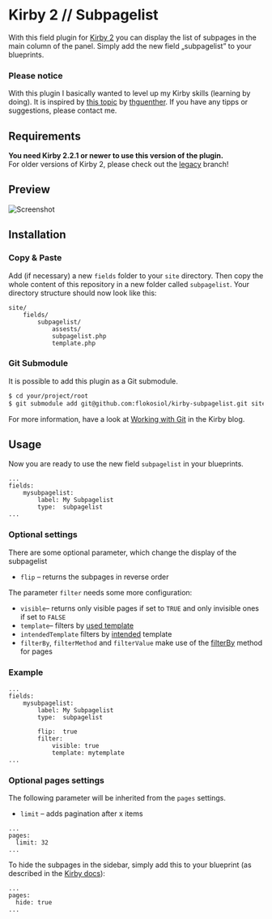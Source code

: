 # Kirby 2 // Subpagelist

With this field plugin for [Kirby 2](http://getkirby.com) you can display the list of subpages in the main column of the panel. Simply add the new field „subpagelist” to your blueprints.

### Please notice

With this plugin I basically wanted to level up my Kirby skills (learning by doing). It is inspired by [this topic](http://forum.getkirby.com/t/showing-only-subpages/227) by [thguenther](http://forum.getkirby.com/users/thguenther/activity). If you have any tipps or suggestions, please contact me.

## Requirements


**You need Kirby 2.2.1 or newer to use this version of the plugin.**  
For older versions of Kirby 2, please check out the [legacy](https://github.com/flokosiol/kirby-subpagelist/tree/legacy) branch!


## Preview


![Screenshot](screenshot.png)


## Installation

### Copy & Paste

Add (if necessary) a new `fields` folder to your `site` directory. Then copy the whole content of this repository in a new folder called `subpagelist`. Your directory structure should now look like this:

```
site/
	fields/
		subpagelist/
			assests/
			subpagelist.php
			template.php
```

### Git Submodule

It is possible to add this plugin as a Git submodule.

```bash
$ cd your/project/root  
$ git submodule add git@github.com:flokosiol/kirby-subpagelist.git site/fields/subpagelist  
```

For more information, have a look at [Working with Git](http://getkirby.com/blog/working-with-git) in the Kirby blog.


## Usage

Now you are ready to use the new field `subpagelist` in your blueprints. 

```
...
fields:
	mysubpagelist:
		label: My Subpagelist
		type:  subpagelist
...
```


### Optional settings

There are some optional parameter, which change the display of the subpagelist

+ `flip` – returns the subpages in reverse order 

The parameter `filter` needs some more configuration:

+ `visible`– returns only visible pages if set to `TRUE` and only invisible ones if set to `FALSE`
+ `template`– filters by [used template](http://getkirby.com/docs/cheatsheet/page/template) 
+ `intendedTemplate` filters by [intended](http://getkirby.com/docs/cheatsheet/page/intended-template) template
+ `filterBy`, `filterMethod` and `filterValue` make use of the [filterBy](http://getkirby.com/docs/cheatsheet/pages/filterBy) method for pages



### Example

```
...
fields:
	mysubpagelist:
		label: My Subpagelist
		type:  subpagelist
		
		flip:  true
		filter:
			visible: true
			template: mytemplate						
...
```

### Optional pages settings

The following parameter will be inherited from the `pages` settings.

+ `limit` – adds pagination after x items

```
...
pages:  
  limit: 32  
...
```

To hide the subpages in the sidebar, simply add this to your blueprint (as described in the [Kirby docs](http://getkirby.com/docs/panel/blueprints/page-settings#hide-subpages)):

```
...
pages:  
  hide: true  
...
```